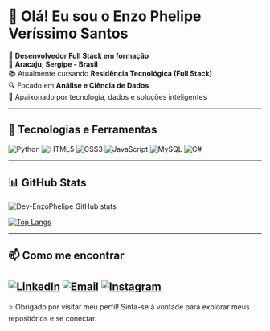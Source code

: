 # 👋 Olá! Eu sou o Enzo Phelipe Veríssimo Santos

🎯 **Desenvolvedor Full Stack em formação**  
📍 **Aracaju, Sergipe - Brasil**  
📚 Atualmente cursando **Residência Tecnológica (Full Stack)**  
🔍 Focado em **Análise e Ciência de Dados**  
🌱 Apaixonado por tecnologia, dados e soluções inteligentes

---

## 🚀 Tecnologias e Ferramentas

![Python](https://img.shields.io/badge/Python-3776AB?style=for-the-badge&logo=python&logoColor=white)
![HTML5](https://img.shields.io/badge/HTML5-E34F26?style=for-the-badge&logo=html5&logoColor=white)
![CSS3](https://img.shields.io/badge/CSS3-1572B6?style=for-the-badge&logo=css3&logoColor=white)
![JavaScript](https://img.shields.io/badge/JavaScript-F7DF1E?style=for-the-badge&logo=javascript&logoColor=black)
![MySQL](https://img.shields.io/badge/MySQL-005C84?style=for-the-badge&logo=mysql&logoColor=white)
![C#](https://img.shields.io/badge/C%23-239120?style=for-the-badge&logo=c-sharp&logoColor=white)

---

## 📊 GitHub Stats

![Dev-EnzoPhelipe GitHub stats](https://github-readme-stats.vercel.app/api?username=Dev-EnzoPhelipe&show_icons=true&theme=tokyonight&count_private=true)

[![Top Langs](https://github-readme-stats.vercel.app/api/top-langs/?username=Dev-EnzoPhelipe&layout=compact&theme=tokyonight)](https://github.com/Dev-EnzoPhelipe)

---

## 📫 Como me encontrar

[![LinkedIn](https://img.shields.io/badge/-LinkedIn-0A66C2?style=for-the-badge&logo=linkedin&logoColor=white)](https://www.linkedin.com/in/dev-enzophelipe/)
[![Email](https://img.shields.io/badge/Email-EA4335?style=for-the-badge&logo=gmail&logoColor=white)](mailto:dev.enzophelipe@gmail.com)
[![Instagram](https://img.shields.io/badge/-Instagram-E4405F?style=for-the-badge&logo=instagram&logoColor=white)](https://www.instagram.com/phelipeenzo_/)
---

⭐️ Obrigado por visitar meu perfil! Sinta-se à vontade para explorar meus repositórios e se conectar.
